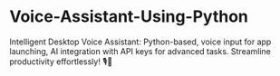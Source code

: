 # Voice-Assistant-Using-Python
Intelligent Desktop Voice Assistant: Python-based, voice input for app launching, AI integration with API keys for advanced tasks. Streamline productivity effortlessly! 🎙️🚀
